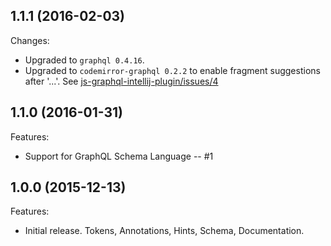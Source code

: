 ## 1.1.1 (2016-02-03)

Changes:

- Upgraded to `graphql 0.4.16`.
- Upgraded to `codemirror-graphql 0.2.2` to enable fragment suggestions after '...'. See [js-graphql-intellij-plugin/issues/4](https://github.com/jimkyndemeyer/js-graphql-intellij-plugin/issues/4)

## 1.1.0 (2016-01-31)

Features:

- Support for GraphQL Schema Language -- #1


## 1.0.0 (2015-12-13)

Features:

- Initial release. Tokens, Annotations, Hints, Schema, Documentation.


